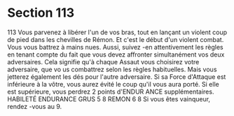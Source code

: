 # Section 113

113
Vous parvenez à libérer l'un de vos bras, tout en lançant un
violent coup de pied dans les chevilles de Rémon. Et c'est le
début d'un violent combat. Vous vous battrez à mains nues.
Aussi, suivez -en attentivement les règles en tenant compte du
fait que vous devez affronter  simultanément  vos deux
adversaires. Cela signifie qu'à chaque Assaut vous choisirez votre
adversaire, que vo us combattrez selon les règles habituelles.
Mais vous jetterez également les dés pour l'autre adversaire. Si sa
Force d'Attaque est inférieure à la vôtre, vous aurez évité le coup
qu'il vous aura porté. Si elle est supérieure, vous perdrez 2 points
d'ENDUR ANCE  supplémentaires.
HABILETÉ ENDURANCE
GRUS    5    8
REMON    6    8
Si vous êtes vainqueur, rendez -vous au 9.